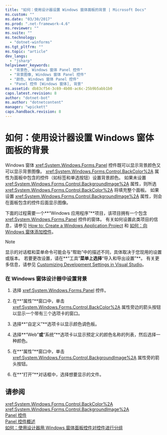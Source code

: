 ```yaml
---
title: "如何：使用设计器设置 Windows 窗体面板的背景 | Microsoft Docs"
ms.custom: ""
ms.date: "03/30/2017"
ms.prod: ".net-framework-4.6"
ms.reviewer: ""
ms.suite: ""
ms.technology: 
  - "dotnet-winforms"
ms.tgt_pltfrm: ""
ms.topic: "article"
dev_langs: 
  - "jsharp"
helpviewer_keywords: 
  - "背景色, Windows 窗体 Panel 控件"
  - "背景图像, Windows 窗体 Panel 控件"
  - "颜色, Windows 窗体 Panel 控件"
  - "Panel 控件 [Windows 窗体], 背景"
ms.assetid: db83cf54-3c69-4b08-ac6c-25b9b5abb1b0
caps.latest.revision: 8
author: "dotnet-bot"
ms.author: "dotnetcontent"
manager: "wpickett"
caps.handback.revision: 8
---
```

# 如何：使用设计器设置 Windows 窗体面板的背景
Windows 窗体 <xref:System.Windows.Forms.Panel> 控件既可以显示背景颜色又可以显示背景图像。  <xref:System.Windows.Forms.Control.BackColor%2A> 属性为面板中包含的控件（如标签和单选按钮）设置背景颜色。  如果未设置 <xref:System.Windows.Forms.Control.BackgroundImage%2A> 属性，则所选 <xref:System.Windows.Forms.Control.BackColor%2A> 将填充整个面板。  如果设置 <xref:System.Windows.Forms.Control.BackgroundImage%2A> 属性，则会在面板包含的控件后面显示图像。  
  
 下面的过程需要一个**“Windows 应用程序”**项目，该项目拥有一个包含 <xref:System.Windows.Forms.Panel> 控件的窗体。  有关如何设置此类项目的信息，请参见 [How to: Create a Windows Application Project](http://msdn.microsoft.com/zh-cn/b2f93fed-c635-4705-8d0e-cf079a264efa) 和 [如何：向 Windows 窗体添加控件](../../../../docs/framework/winforms/controls/how-to-add-controls-to-windows-forms.md)。  
  
> [!NOTE]
>  显示的对话框和菜单命令可能会与“帮助”中的描述不同，具体取决于您现用的设置或版本。  若要更改设置，请在**“工具”**菜单上选择**“导入和导出设置”**。  有关更多信息，请参见 [Customizing Development Settings in Visual Studio](http://msdn.microsoft.com/zh-cn/22c4debb-4e31-47a8-8f19-16f328d7dcd3)。  
  
### 在 Windows 窗体设计器中设置背景  
  
1.  选择 <xref:System.Windows.Forms.Panel> 控件。  
  
2.  在**“属性”**窗口中，单击 <xref:System.Windows.Forms.Control.BackColor%2A> 属性旁边的箭头按钮以显示一个带有三个选项卡的窗口。  
  
3.  选择**“自定义”**选项卡以显示颜色调色板。  
  
4.  选择**“Web”**或**“系统”**选项卡以显示预定义的颜色名称的列表，然后选择一种颜色。  
  
5.  在**“属性”**窗口中，单击 <xref:System.Windows.Forms.Control.BackgroundImage%2A> 属性旁的箭头按钮。  
  
6.  在**“打开”**对话框中，选择想要显示的文件。  
  
## 请参阅  
 <xref:System.Windows.Forms.Control.BackColor%2A>   
 <xref:System.Windows.Forms.Control.BackgroundImage%2A>   
 [Panel 控件](../../../../docs/framework/winforms/controls/panel-control-windows-forms.md)   
 [Panel 控件概述](../../../../docs/framework/winforms/controls/panel-control-overview-windows-forms.md)   
 [如何：使用设计器用 Windows 窗体面板控件对控件进行分组](../../../../docs/framework/winforms/controls/group-controls-with-wf-panel-control-using-the-designer.md)